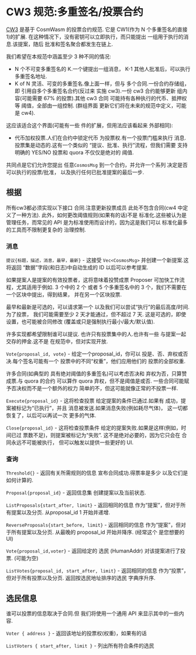 # CW3 规范:多重签名/投票合约

[CW3](https://github.com/CosmWasm/cosmwasm-plus/tree/master/packages/cw3) 是基于 CosmWasm 的投票合约规范.
它是 CW1(作为 N 个多重签名的直接 1)的扩展.
在这种情况下，没有密钥可以立即执行，而只能提出
一组用于执行的消息.该提案，随后
批准和签名聚合都发生在链上.

我们希望在本规范中涵盖至少 3 种不同的情况:

- N 个不可变多重签名的 K.一个键提出一组消息，
  K-1 其他人批准后，可以执行
  多重签名地址.
- K of N 灵活、可变的多重签名.像上面一样，但与
  多个合同.一份合约存储组，即
  引用自多个多重签名合约(反过来
  实施 cw3).一份 cw3 合约能够更新
  组内容(可能需要 67% 的投票).其他 cw3 合同
  可能持有各种执行的代币、抵押权等
  阈值，全部由一组控制. (群组界面
  更新它们将在未来的规范中定义，可能是 cw4).

这应该适合这个界面(可能有一些
件的扩展，但用法应该看起来
外部相同):

- 代币加权投票.人们在合约中锁定代币
  为投票权.有一个投票门槛来执行
  消息.投票集是动态的.这有一个类似的
  “提议、批准、执行”流程，但我们需要
  支持明确的 YES/NO 投票和 quora 不仅仅是绝对的
  阈值.

共同点是它们允许您提出
任意`CosmosMsg` 到一个合约，并允许一个系列
决定是否可以执行的投票/批准，
以及执行任何已批准提案的最后一步.

## 根据

所有cw3都必须实现以下接口
合同.注意更新投票成员
此处不包含合同(cw4 中定义了一种方法).
此外，如何更改阈值规则(如果有的话)不是
标准化.这些被认为是管理任务，而常见的
API 是为标准使用而设计的，因为这是我们可以
标准化最多的工具而不限制更复杂的
治理控制.

### 消息

`提议{标题，描述，消息，最早，最新}` - 这接受
`Vec<CosmosMsg>` 并创建一个新提案.这将返回
“数据”字段(和日志)中自动生成的 ID
以后可以参考提案.

如果提案人是提案的有效投票者，这将意味着投赞成票
Proposer 可加快工作流程，尤其适用于例如. 3 个中的 2 个
或者 5 个多重签名中的 3 个，我们不需要在一个区块中提出，得到结果，
并在另一个区块投票.

最早和最新是可选的，可以请求第一个
以及我们可以尝试“执行”的最后高度/时间.为了投票，
我们可能需要至少 2 天才能通过，但不超过 7 天.
这是可选的，即使设置，也可能被合同修改
(覆盖或只是强制执行最小/最大/默认值).

许多实现都希望限制谁可以提议.
也许只有投票集中的人.也许有一些
与提案一起交存的押金.这不是
在规范中，但对实现开放.

`Vote{proposal_id, vote}` - 给定一个proposal_id，你可以
投是、否、弃权或否决.每个签名可能有一个
投票中的不同“权重”，他们应用他们的
投票的全部权重.

许多合同(如典型的
具有绝对阈值的多重签名)可以考虑否决和
弃权为否，只算赞成票.与 quora 的合约
可以算作 quora 弃权，但不是阈值是或否.
一些合同可能赋予否决权而不是一个额外的权力
简单的不，但这可能就像正常的不投票一样.

`Execute{proposal_id}` - 这将检查投票
给定提案的条件已通过.如果有
成功，提案被标记为“已执行”，并且
消息被发送.如果消息失败(例如耗尽气体)，
这一切都恢复了，以后可以再试一次
更多的气体.

`Close{proposal_id}` - 这将检查投票条件
给定的提案失败.如果是这样(例如，时间已过
票数不足)，则提案被标记为“失败”.
这不是绝对必要的，因为它只会在
合同永远不可能被执行，
但可以触发以提供一些更好的 UI.

### 查询

`Threshold{}` - 返回有关所需规则的信息
宣布合同成功.得票率是多少
以及它们是如何计算的.

`Proposal{proposal_id}` - 返回信息集
创建提案以及当前状态.

`ListProposals{start_after, limit}` - 返回相同的信息
作为“提案”，但对于所有提案以及分页.
从proposal_id 1 开始并递增.

`ReverseProposals{start_before, limit}` - 返回相同的信息
作为“提案”，但对于所有提案以及分页.
从最晚的 proposal_id 开始并降序. (经常这个
是您想要的 UI)

`Vote{proposal_id,voter}` - 返回给定的
选民 (HumanAddr) 对该提案进行了投票. (可能为空)

`ListVotes{proposal_id, start_after, limit}` - 返回相同的信息
作为“投票”，但对于所有投票以及分页.
返回按选民地址排序的选民
字典序升序.

## 选民信息

谁可以投票的信息取决于合同.但
我们将使用一个通用 API 来显示其中的一些内容.

`Voter { address }` - 返回该地址的投票权(权重)，如果有的话

`ListVoters { start_after, limit }` - 列出所有符合条件的选民
